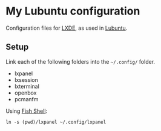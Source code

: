 # My Lubuntu configuration

Configuration files for [LXDE](http://lxde.org/),
as used in [Lubuntu](http://lubuntu.net/).


## Setup

Link each of the following folders into the `~/.config/` folder.

- lxpanel
- lxsession
- lxterminal
- openbox
- pcmanfm

Using [Fish Shell](http://fishshell.com/):

```fish
ln -s (pwd)/lxpanel ~/.config/lxpanel
```
